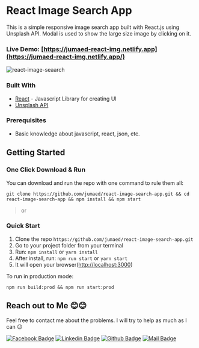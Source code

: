 # React Image Search App

This is a simple responsive image search app built with React.js using Unsplash API. Modal is used to show the large size image by clicking on it.

### Live Demo:  [https://jumaed-react-img.netlify.app](https://jumaed-react-img.netlify.app/)



![react-image-seaarch](https://i.ibb.co/2PjSGQp/image-search.png)



### Built With

- [React](https://reactjs.org/) - Javascript Library for creating UI
- [Unsplash API](https://unsplash.com/developers)

### Prerequisites

- Basic knowledge about javascript, react, json, etc.



## Getting Started

### One Click Download & Run

You can download and run the repo with one command to rule them all:

```
git clone https://github.com/jumaed/react-image-search-app.git && cd react-image-search-app && npm install && npm start
```

> or

### Quick Start

1. Clone the repo `https://github.com/jumaed/react-image-search-app.git`
2. Go to your project folder from your terminal
3. Run: `npm install` or `yarn install`
4. After install, run: `npm run start` or `yarn start`
5. It will open your browser([http://localhost:3000](http://localhost:3000/))

To run in production mode:

```
npm run build:prod && npm run start:prod
```



## Reach out to Me 😊😊

Feel free to contact me about the problems. I will try to help as much as I can 😉

[![Facebook Badge](https://img.shields.io/badge/Facebook-1877F2?style=for-the-badge&logo=facebook&logoColor=white)](https://www.facebook.com/anjumaed)  [![Linkedin Badge](https://img.shields.io/badge/LinkedIn-0077B5?style=for-the-badge&logo=linkedin&logoColor=white)](https://www.linkedin.com/in/anjumaed/)  [![Github Badge](https://img.shields.io/badge/GitHub-100000?style=for-the-badge&logo=github&logoColor=white)](https://github.com/jumaed)  [![Mail Badge](https://img.shields.io/badge/Gmail-D14836?style=for-the-badge&logo=gmail&logoColor=white)](mailto:jumaed21@gmail.com)

